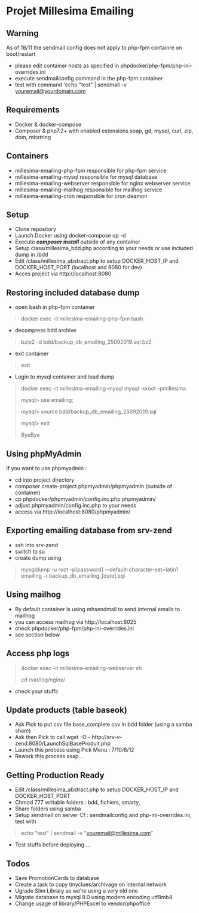 # Projet Millesima Emailing

## Warning
As of 18/11 the sendmail config does not apply to php-fpm containre on boot/restart
- please edit container hosts as specified in phpdocker/php-fpm/php-ini-overrides.ini
- execute sendmailconfig command in the php-fpm container
- test with command 'echo "test" | sendmail -v youremail@yourdomain.com

## Requirements
- Docker & docker-compose
- Composer & php7.2+ with enabled extensions soap, gd, mysql, curl, zip, dom, mbstring

## Containers
- millesima-emailing-php-fpm responsible for php-fpm service
- millesima-emailing-mysql responsible for mysql database
- millesima-emailing-webserver responsible for nginx webserver service
- millesima-emailing-mailhog responsible for mailhog service
- millesima-emailing-cron responsible for cron deamon
## Setup
- Clone repository
- Launch Docker using docker-compose up -d
- Execute _**composer install**_ outside of any container
- Setup class/millesima_bdd.php according to your needs or use included dump in /bdd
- Edit /class/millesima_abstract.php to setup DOCKER_HOST_IP and DOCKER_HOST_PORT (localhost and 8080 for dev)
- Acces project via http://localhost:8080

## Restoring included database dump
- open bash in php-fpm container
> docker exec -it millesima-emailing-php-fpm bash

- decompress bdd archive
> bzip2 -d bdd/backup_db_emailing_25092019.sql.bz2

- exit container
>  exit

- Login to mysql container and load dump

> docker exec -it millesima-emailing-mysql mysql -uroot -pmillesima
>
> mysql> use emailing;
>
> mysql> source bdd/backup_db_emailing_25092019.sql
>
> mysql> exit
>
> ByeBye

## Using phpMyAdmin
If you want to use phpmyadmin :
- cd into project directory
- composer create-project phpmyadmin/phpmyadmin (outside of container)
- cp phpdocker/phpmyadmin/config.inc.php phpmyadmin/
- adjust phpmyadmin/config.inc.php to your needs
- access via http://localhost:8080/phpmyadmin/

## Exporting emailing database from srv-zend
- ssh into srv-zend
- switch to su
- create dump using
> mysqldump -u root -p[password] --default-character-set=latin1 emailing -r backup_db_emailing_[date].sql

## Using mailhog
- By default container is using mhsendmail to send internal emails to mailhog
- you can access mailhog via http://localhost:8025
- check phpdocker/php-fpm/php-ini-overrides.ini 
- see section below

## Access php logs
> docker exec -it millesima-emailing-webserver sh
>
> cd /var/log/nginx/
- check your stuffs 

## Update products (table baseok)
- Ask Pick to put csv file base_complete.csv in bdd folder (using a samba share)
- Ask then Pick to call wget -O - http://srv-v-zend:8080/LaunchSqlBaseProduit.php
- Launch this process using Pick Menu : 7/10/6/12 
- Rework this process asap...

## Getting Production Ready
- Edit /class/millesima_abstract.php to setup DOCKER_HOST_IP and DOCKER_HOST_PORT
- Chmod 777 writable folders : bdd, fichiers, smarty, 
- Share folders using samba 
- Setup sendmail on server Cf : sendmailconfig and php-ini-overrides.ini, test with 
> echo "test" | sendmail -v "youremail@millesima.com"
- Test stuffs before deploying ...

## Todos
- Save PromotionCards to database
- Create a task to copy tinyclues/archivage on internal network
- Ugrade Slim Library as we're using a very old one
- Migrate database to mysql 8.0 using modern encoding utf8mb4
- Change usage of library/PHPExcel to vendor/phpoffice


